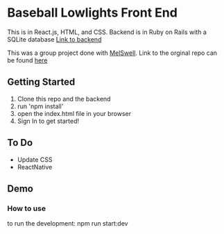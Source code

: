 # Baseball Lowlights Front End
This is in React.js, HTML, and CSS.
Backend is in Ruby on Rails with a SQLite database
[Link to backend](https://github.com/coltenappleby/Baseball-Lowlights-BE)

This was a group project done with [MelSwell](https://github.com/MelSwell).
Link to the orginal repo can be found [here](https://github.com/MelSwell/baseball-lowlights-frontend)



## Getting Started
1. Clone this repo and the backend
2. run 'npm install'
3. open the index.html file in your browser
4. Sign In to get started!


## To Do
* Update CSS
* ReactNative


## Demo



### How to use 

to run the development: npm run start:dev
